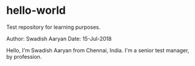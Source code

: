 # hello-world
Test repository for learning purposes.

Author: Swadish Aaryan
Date: 15-Jul-2018

Hello, I'm Swadish Aaryan from Chennai, India.
I'm a senior test manager, by profession.
